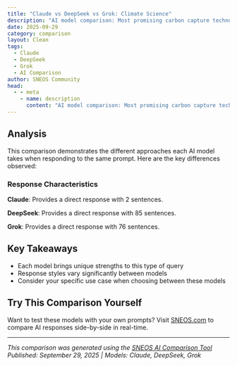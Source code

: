 ```yaml
---
title: "Claude vs DeepSeek vs Grok: Climate Science"
description: "AI model comparison: Most promising carbon capture technologies in 2025 - rank by effectiveness..."
date: 2025-09-29
category: comparison
layout: Clean
tags:
  - Claude
  - DeepSeek
  - Grok
  - AI Comparison
author: SNEOS Community
head:
  - - meta
    - name: description
      content: "AI model comparison: Most promising carbon capture technologies in 2025 - rank by effectiveness..."
---
```


<ChatComparison
  title="Claude vs DeepSeek vs Grok: Climate Science"
  prompt="Most promising carbon capture technologies in 2025 - rank by effectiveness"
  :responses='{
    "Claude": "Invalid API source. Please specify \u0027openai\u0027, \u0027anthropic\u0027, \u0027gemini\u0027, \u0027gemini-grounding\u0027, \u0027deepseek\u0027, \u0027grok\u0027, \u0027grok-live\u0027, or \u0027mistral\u0027.",
    "DeepSeek": "Of course. This is a critical and rapidly evolving field. Ranking by \u0022effectiveness\u0022 requires defining what we mean. In 2025, effectiveness isn\u0027t just about how much CO\u2082 a technology can capture in a lab; it\u0027s about **scalability, cost, energy efficiency, and technological maturity.**\n\nHere is a ranking of the most promising carbon capture technologies in 2025, based on a composite score of these real-world effectiveness metrics.\n\n---\n\n### **Summary Ranking (2025)**\n\n1.  **Point Source Capture (PSC) - Chemical Solvents (e.g., Amine Scrubbing)**\n2.  **Direct Air Capture (DAC) - Solid Sorbent \u0026 Liquid Solvent Systems**\n3.  **Bioenergy with Carbon Capture and Storage (BECCS)**\n4.  **Enhanced Weathering (Mineralization)**\n5.  **Ocean-Based Carbon Capture**\n\n---\n\n### **Detailed Analysis of Each Technology**\n\n#### **1. Point Source Capture (PSC) - Chemical Solvents**\n*   **Rank Justification:** #1 for **Immediate, High-Volume Impact**. This is the most mature and deployable technology today.\n*   **How it Works:** A chemical solvent (like amine-based liquids) selectively absorbs CO\u2082 from the flue gases of large industrial point sources like power plants, cement factories, and steel mills. The CO\u2082-rich solvent is then heated to release a pure stream of CO\u2082 for transport and storage.\n*   **Pros:**\n    *   **High Technology Readiness Level (TRL 9):** Commercially operational at several facilities worldwide (e.g., Boundary Dam, Petra Nova).\n    *   **High Concentration Source:** Capturing CO\u2082 from a ~10-15% concentration stream is more energy-efficient than from the open air (~0.04%).\n    *   **Scalable Now:** Can be retrofitted to existing industrial infrastructure.\n*   **Cons:**\n    *   **High Energy Penalty:** The heating process requires significant energy, reducing a plant\u0027s net output.\n    *   **High Cost:** Capital and operational expenses are still substantial, though decreasing.\n    *   **Does Not Address Legacy Emissions:** Only captures new emissions from specific sites.\n\n#### **2. Direct Air Capture (DAC)**\n*   **Rank Justification:** #2 for **Addressing Legacy Emissions \u0026 Ultimate Scalability**. This is the most talked-about advanced technology because it directly cleanses the atmosphere.\n*   **How it Works:** Large fans push air through either a liquid solvent or a solid sorbent filter that chemically binds with CO\u2082. Once saturated, the filter or liquid is heated to release concentrated CO\u2082.\n    *   **Liquid DAC:** Uses hydroxide solutions (e.g., Carbon Engineering). More water-intensive but very robust.\n    *   **Solid DAC:** Uses amine-functionalized sorbents (e.g., Climeworks). Lower energy requirement for regeneration.\n*   **Pros:**\n    *   **Location Flexibility:** Can be placed anywhere, ideally near storage/utilisation sites or renewable energy sources.\n    *   **Addresses Legacy Emissions:** Removes CO\u2082 that\u0027s already in the atmosphere, essential for reversing climate change.\n    *   **Rapidly Scaling:** Major investments from governments and corporations are fueling rapid deployment.\n*   **Cons:**\n    *   **Extremely Energy-Intensive:** Due to the low concentration of CO\u2082 in ambient air.\n    *   **Very High Cost:** Currently the most expensive option, ranging from $600 to $1000\u002B per ton, though projected to fall sharply.\n    *   **Early-Stage Scalability:** While growing fast, global capacity is still minuscule compared to annual emissions.\n\n#### **3. Bioenergy with Carbon Capture and Storage (BECCS)**\n*   **Rank Justification:** #3 for **Potential to be Carbon-Negative**. It combines a natural process with engineered capture.\n*   **How it Works:** Biomass (e.g., fast-growing crops or forestry residues) absorbs CO\u2082 as it grows. It is then burned in a power plant to generate energy, and the resulting flue gases are captured using PSC technology. The net result is negative emissions because the CO\u2082 was originally from the atmosphere.\n*   **Pros:**\n    *   **Carbon-Negative Potential:** The only technology on this list that can generate energy while removing CO\u2082.\n    *   **Leverages Existing Tech:** Builds upon well-understood biomass energy and CCS systems.\n*   **Cons:**\n    *   **Significant Land \u0026 Water Use:** Large-scale deployment could compete with food production and biodiversity.\n    *   **Supply Chain Challenges:** Requires a sustainable and reliable biomass supply.\n    *   **Monitoring Complexity:** Ensuring the entire process is carbon-negative requires careful lifecycle analysis.\n\n#### **4. Enhanced Weathering (Mineralization)**\n*   **Rank Justification:** #4 for **Long-Term Stability and Massive Potential**. This is a \u0022slow and steady\u0022 natural process being accelerated.\n*   **How it Works:** Finely grinding silicate minerals (like olivine or basalt) and spreading them on land or in the ocean. These minerals naturally react with CO\u2082 in the atmosphere to form stable carbonates (rocks), locking the carbon away for millennia.\n*   **Pros:**\n    *   **Permanent Storage:** The carbon is mineralized, eliminating leakage risks.\n    *   **Co-Benefits:** When used on farmland, it can improve soil health and crop yields.\n    *   **Massive Theoretical Capacity:** The Earth\u0027s crust contains vast amounts of suitable minerals.\n*   **Cons:**\n    *   **Very Slow Reaction Rates:** The process needs to be significantly accelerated to be meaningful on a human timescale.\n    *   **High Energy for Grinding:** Pulverizing rock to a fine powder is energy-intensive.\n    *   **Logistical Challenges:** Mining, grinding, and transporting billions of tons of rock is a monumental task.\n    *   **Environmental Side-Effects:** Ocean application can alter water chemistry.\n\n#### **5. Ocean-Based Carbon Capture**\n*   **Rank Justification:** #5 for **Frontier Potential**. The ocean is the planet\u0027s largest carbon sink, but these methods are the least proven.\n*   **How it Works:** Several emerging ideas:\n    *   **Alkalinity Enhancement:** Adding minerals to the ocean to increase its pH and CO\u2082 absorption capacity.\n    *   **Electrochemical CO\u2082 Stripping:** Using renewable electricity to remove CO\u2082 directly from seawater, which then re-absorbs it from the air.\n    *   **Macroalgae Cultivation:** Growing and sinking kelp forests to the deep ocean to sequester carbon.\n*   **Pros:**\n    *   **Huge Scale:** The ocean covers 70% of the planet and already holds vast amounts of carbon.\n*   **Cons:**\n    *   **Low TRL (1-4):** Most concepts are in the lab or early pilot stages.\n    *   **Poorly Understood Impacts:** Risks of altering marine ecosystems are significant and not fully known.\n    *   **Governance \u0026 Monitoring:** Difficult to measure and verify carbon removal in the open ocean.\n\n### **Conclusion for 2025**\n\nThere is no single \u0022winner.\u0022 The most effective strategy is a portfolio approach:\n\n*   **For Immediate Decarbonization:** **Point Source Capture** is the undisputed leader and must be deployed aggressively on heavy industry.\n*   **For Reversing Atmospheric CO\u2082:** **Direct Air Capture** is the most promising engineered solution and is seeing the most rapid innovation and investment.\n*   **For a Sustainable, Long-Term Solution:** **BECCS and Enhanced Weathering** offer pathways that integrate with natural cycles and provide co-benefits, but require careful management.\n\nIn 2025, the carbon capture landscape is defined by a race to scale proven technologies like PSC and DAC while simultaneously investing in R\u0026D to bring the next generation of solutions like enhanced weathering to maturity.",
    "Grok": "Predicting the most promising carbon capture technologies for 2025 involves assessing current trends, scalability, cost-effectiveness, and technological maturity. Below, I\u2019ve ranked some of the leading carbon capture technologies based on their effectiveness (in terms of carbon dioxide removal efficiency, scalability, and real-world applicability) as of projections for 2025. Effectiveness here is a composite measure of capture efficiency (how much CO2 can be removed), deployment potential (how widely it can be applied), and energy requirements (how much energy is needed to operate the system). Note that exact rankings may shift based on breakthroughs or funding by 2025.\n\n### 1. Direct Air Capture (DAC) with Solid Sorbents\n- **Effectiveness Rank: 1**\n- **Description**: DAC technology uses chemical reactions to capture CO2 directly from the atmosphere using solid sorbents (like amine-based materials) that bind to CO2. The CO2 is then released through heating and stored or reused.\n- **Why It\u2019s Promising**: DAC can be deployed anywhere, independent of emission sources, making it highly versatile. Solid sorbent systems are often more energy-efficient than liquid solvent-based DAC and can achieve capture efficiencies of 90-95% under optimal conditions.\n- **Challenges**: High energy costs for regenerating sorbents and scaling up infrastructure. However, by 2025, advancements in low-temperature regeneration and renewable energy integration are expected to improve efficiency.\n- **Progress by 2025**: Companies like Climeworks and Carbon Engineering are scaling DAC projects, with costs projected to drop from $600/ton of CO2 captured (2023) to $200-300/ton by 2025 with mass deployment and policy support.\n\n### 2. Post-Combustion Capture with Liquid Solvents\n- **Effectiveness Rank: 2**\n- **Description**: This technology captures CO2 from industrial flue gases (e.g., power plants) using liquid solvents like amines that chemically bind to CO2. The CO2 is then separated by heating the solvent.\n- **Why It\u2019s Promising**: Proven technology with high capture efficiencies (up to 90%) and applicability to existing infrastructure, especially coal and gas plants. It\u2019s the most mature carbon capture method.\n- **Challenges**: High energy penalty (30-40% of a plant\u2019s output can be consumed for solvent regeneration) and solvent degradation over time. Innovations in solvent formulations and heat recovery are reducing these issues.\n- **Progress by 2025**: Expect wider adoption in heavy industries (cement, steel) with improved, less energy-intensive solvents. Projects like Petra Nova (USA) and Boundary Dam (Canada) provide real-world benchmarks for scalability.\n\n### 3. Bioenergy with Carbon Capture and Storage (BECCS)\n- **Effectiveness Rank: 3**\n- **Description**: BECCS combines biomass energy production with carbon capture, storing CO2 emitted during combustion or fermentation. It can result in negative emissions since biomass absorbs CO2 during growth.\n- **Why It\u2019s Promising**: High potential for net-negative emissions (up to 100% of emitted CO2 can be captured with efficient systems) and dual benefit of energy production. It\u2019s particularly effective in regions with abundant biomass resources.\n- **Challenges**: Land use conflicts, sustainability of biomass sourcing, and high upfront costs for capture integration. Efficiency depends on biomass type and capture technology used.\n- **Progress by 2025**: BECCS is expected to expand in Europe and North America with policy incentives (e.g., EU Green Deal). Pilot projects, like Drax Power Station (UK), aim to capture 8 million tons of CO2 annually by mid-decade.\n\n### 4. Pre-Combustion Capture\n- **Effectiveness Rank: 4**\n- **Description**: Used primarily in integrated gasification combined cycle (IGCC) plants, this method converts fuel into syngas (hydrogen and CO) before combustion, separating CO2 at high concentrations for capture.\n- **Why It\u2019s Promising**: High capture efficiency (85-90%) due to high CO2 concentrations pre-combustion, and it\u2019s well-suited for hydrogen production, aligning with clean energy transitions.\n- **Challenges**: Limited to specific plant designs (not retrofittable to most existing facilities) and high capital costs for IGCC infrastructure.\n- **Progress by 2025**: Growth in hydrogen-focused economies (e.g., Japan, EU) will drive pre-combustion capture, though deployment will lag behind post-combustion due to infrastructure constraints.\n\n### 5. Oceanic Carbon Capture and Mineralization\n- **Effectiveness Rank: 5**\n- **Description**: This includes technologies that enhance ocean CO2 uptake (e.g., alkalinity enhancement) or mineralize CO2 into stable carbonates using minerals like olivine or basalt.\n- **Why It\u2019s Promising**: Oceans are a massive natural carbon sink, and mineralization offers permanent storage. Potential for high scalability with natural processes.\n- **Challenges**: Early-stage development, with unknown long-term environmental impacts on marine ecosystems. Capture efficiency varies widely based on method (e.g., 50-80% for alkalinity enhancement in lab settings).\n- **Progress by 2025**: Likely to remain in the pilot phase, with projects like those from Planetary Technologies (ocean alkalinity) or CarbFix (mineralization in Iceland) providing data. Effectiveness will depend on regulatory approval and ecological safety studies.\n\n### Ranking Rationale and Context for 2025\n- **Effectiveness Metrics**: DAC with solid sorbents ranks highest due to its versatility and improving energy efficiency. Post-combustion capture follows for its maturity and industrial applicability. BECCS ranks third due to negative emissions potential, though limited by land and sustainability issues. Pre-combustion is niche but effective in specific contexts. Oceanic and mineralization methods are promising but less proven.\n- **Scalability and Cost Trends**: By 2025, DAC and post-combustion are expected to see the most deployment due to private investment (e.g., Breakthrough Energy) and government policies (e.g., U.S. Inflation Reduction Act\u2019s $85/ton CO2 tax credit). Costs for DAC may approach $200/ton, while post-combustion could stabilize at $50-100/ton for industrial applications.\n- **Energy Requirements**: Technologies like DAC and post-combustion require significant energy (often 2-10 GJ/ton of CO2 captured), but integration with renewables (solar, wind) by 2025 will mitigate this. BECCS and pre-combustion are more energy-efficient in specific setups.\n\n### Limitations and Future Outlook\n- Rankings are based on current trajectories (as of 2023 data) and assume continued R\u0026D investment and policy support. Breakthroughs in materials (e.g., novel MOFs for DAC) or unexpected scaling challenges could shift these rankings by 2025.\n- Effectiveness varies by application: post-combustion excels in point-source capture (factories), while DAC is better for diffuse emissions (atmosphere).\n- Long-term storage solutions (geological sequestration, utilization in products) are critical to all technologies\u0027 success but are outside the scope of capture effectiveness.\n\nIf you\u0027re interested in a specific technology or region for 2025 projections, I can dive deeper into case studies or emerging players! What do you think of these rankings?"
  }'
  published-date="16:28"
/>

## Analysis

This comparison demonstrates the different approaches each AI model takes when responding to the same prompt. Here are the key differences observed:

### Response Characteristics

**Claude**: Provides a direct response with 2 sentences. 

**DeepSeek**: Provides a direct response with 85 sentences. 

**Grok**: Provides a direct response with 76 sentences. 

## Key Takeaways

- Each model brings unique strengths to this type of query
- Response styles vary significantly between models
- Consider your specific use case when choosing between these models

## Try This Comparison Yourself

Want to test these models with your own prompts? Visit [SNEOS.com](https://sneos.com) to compare AI responses side-by-side in real-time.

---

*This comparison was generated using the [SNEOS AI Comparison Tool](https://sneos.com)*
*Published: September 29, 2025 | Models: Claude, DeepSeek, Grok*
